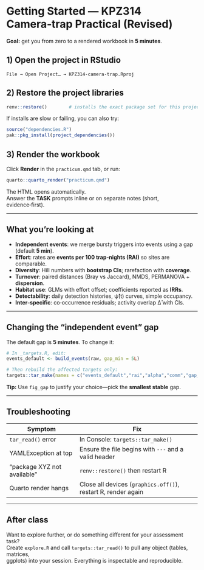 # Getting Started — KPZ314 Camera‑trap Practical (Revised)

**Goal:** get you from zero to a rendered workbook in **5 minutes**.

## 1) Open the project in RStudio
`File → Open Project… → KPZ314-camera-trap.Rproj`

## 2) Restore the project libraries
```r
renv::restore()        # installs the exact package set for this project
```

If installs are slow or failing, you can also try:
```r
source("dependencies.R")
pak::pkg_install(project_dependencies())
```

## 3) Render the workbook
Click **Render** in the `practicum.qmd` tab, or run:
```r
quarto::quarto_render("practicum.qmd")
```

The HTML opens automatically.  
Answer the **TASK** prompts inline or on separate notes (short, evidence‑first).

---

## What you’re looking at

- **Independent events**: we merge bursty triggers into events using a gap (default **5 min**).
- **Effort**: rates are **events per 100 trap‑nights (RAI)** so sites are comparable.
- **Diversity**: Hill numbers with **bootstrap CIs**; rarefaction with **coverage**.
- **Turnover**: paired distances (Bray vs Jaccard), NMDS, PERMANOVA + **dispersion**.
- **Habitat use**: GLMs with effort offset; coefficients reported as **IRRs**.
- **Detectability**: daily detection histories, ψ̂(t) curves, simple occupancy.
- **Inter‑specific**: co‑occurrence residuals; activity overlap Δ̂ with CIs.

---

## Changing the “independent event” gap

The default gap is **5 minutes**. To change it:

```r
# In _targets.R, edit:
events_default <- build_events(raw, gap_min = 5L)

# Then rebuild the affected targets only:
targets::tar_make(names = c("events_default","rai","alpha","comm","gap_sensitivity","fig_gap"))
```

**Tip:** Use `fig_gap` to justify your choice—pick the **smallest stable** gap.

---

## Troubleshooting

| Symptom | Fix |
| --- | --- |
| `tar_read()` error | In Console: `targets::tar_make()` |
| YAMLException at top | Ensure the file begins with `---` and a valid header |
| “package XYZ not available” | `renv::restore()` then restart R |
| Quarto render hangs | Close all devices (`graphics.off()`), restart R, render again |

---

## After class

Want to explore further, or do something different for your assessment task?  
Create `explore.R` and call `targets::tar_read()` to pull any object (tables, matrices,  
ggplots) into your session. Everything is inspectable and reproducible.
